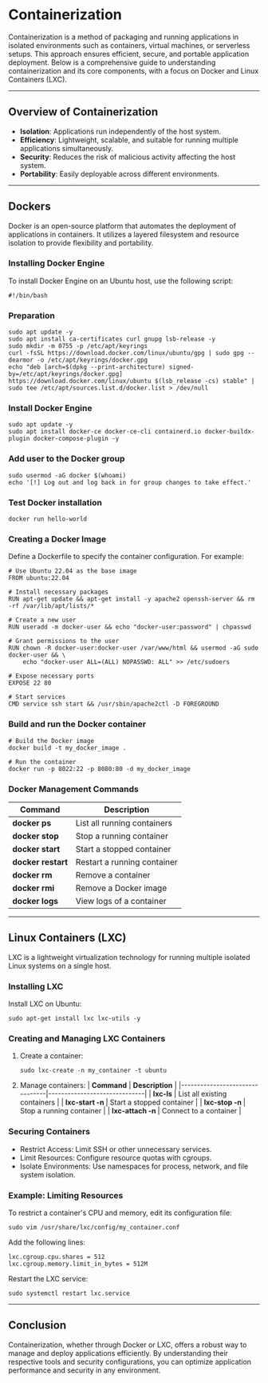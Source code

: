 # Containerization 
Containerization is a method of packaging and running applications in isolated environments such as containers, virtual machines, or serverless setups. This approach ensures efficient, secure, and portable application deployment. Below is a comprehensive guide to understanding containerization and its core components, with a focus on Docker and Linux Containers (LXC).

---

## Overview of Containerization
- **Isolation**: Applications run independently of the host system.
- **Efficiency**: Lightweight, scalable, and suitable for running multiple applications simultaneously.
- **Security**: Reduces the risk of malicious activity affecting the host system.
- **Portability**: Easily deployable across different environments.

---

## Dockers
Docker is an open-source platform that automates the deployment of applications in containers. It utilizes a layered filesystem and resource isolation to provide flexibility and portability.

### **Installing Docker Engine**
To install Docker Engine on an Ubuntu host, use the following script:

```
#!/bin/bash
```

### **Preparation**
```
sudo apt update -y
sudo apt install ca-certificates curl gnupg lsb-release -y
sudo mkdir -m 0755 -p /etc/apt/keyrings
curl -fsSL https://download.docker.com/linux/ubuntu/gpg | sudo gpg --dearmor -o /etc/apt/keyrings/docker.gpg
echo "deb [arch=$(dpkg --print-architecture) signed-by=/etc/apt/keyrings/docker.gpg] https://download.docker.com/linux/ubuntu $(lsb_release -cs) stable" | sudo tee /etc/apt/sources.list.d/docker.list > /dev/null
```

### **Install Docker Engine**
```
sudo apt update -y
sudo apt install docker-ce docker-ce-cli containerd.io docker-buildx-plugin docker-compose-plugin -y
```

### **Add user to the Docker group**
```
sudo usermod -aG docker $(whoami)
echo '[!] Log out and log back in for group changes to take effect.'
```

### **Test Docker installation**
```
docker run hello-world
```

### **Creating a Docker Image**
Define a Dockerfile to specify the container configuration. For example:

```
# Use Ubuntu 22.04 as the base image
FROM ubuntu:22.04

# Install necessary packages
RUN apt-get update && apt-get install -y apache2 openssh-server && rm -rf /var/lib/apt/lists/*

# Create a new user
RUN useradd -m docker-user && echo "docker-user:password" | chpasswd

# Grant permissions to the user
RUN chown -R docker-user:docker-user /var/www/html && usermod -aG sudo docker-user && \
    echo "docker-user ALL=(ALL) NOPASSWD: ALL" >> /etc/sudoers

# Expose necessary ports
EXPOSE 22 80

# Start services
CMD service ssh start && /usr/sbin/apache2ctl -D FOREGROUND
```

### **Build and run the Docker container**

```
# Build the Docker image
docker build -t my_docker_image .

# Run the container
docker run -p 8022:22 -p 8080:80 -d my_docker_image
```

### **Docker Management Commands**

| **Command**                    | **Description**              |
|--------------------------------|------------------------------|
| **docker ps**                  |	List all running containers |
| **docker stop <container>**    |	Stop a running container    |  
| **docker start <container>**   |	Start a stopped container   |
| **docker restart <container>** |	Restart a running container |
| **docker rm <container>**      |	Remove a container          |
| **docker rmi <image>**         |	Remove a Docker image       |
| **docker logs <container>**    |	View logs of a container    |

---

## Linux Containers (LXC)
LXC is a lightweight virtualization technology for running multiple isolated Linux systems on a single host.

### **Installing LXC**
Install LXC on Ubuntu:
```
sudo apt-get install lxc lxc-utils -y
```

### **Creating and Managing LXC Containers**

1) Create a container:
   ```
   sudo lxc-create -n my_container -t ubuntu
   ```
   
2) Manage containers:
   | **Command**                    |	**Description**              |
   |--------------------------------|------------------------------|
   | **lxc-ls**	                    | List all existing containers |
   | **lxc-start -n <container>**	  | Start a stopped container    |
   | **lxc-stop -n <container>**	  | Stop a running container     |
   | **lxc-attach -n <container>**	| Connect to a container       |
   
### **Securing Containers**
- Restrict Access: Limit SSH or other unnecessary services.
- Limit Resources: Configure resource quotas with cgroups.
- Isolate Environments: Use namespaces for process, network, and file system isolation.
  
### **Example: Limiting Resources**

To restrict a container's CPU and memory, edit its configuration file:
```
sudo vim /usr/share/lxc/config/my_container.conf
```

Add the following lines:
```
lxc.cgroup.cpu.shares = 512
lxc.cgroup.memory.limit_in_bytes = 512M
```

Restart the LXC service:
```
sudo systemctl restart lxc.service
```

---

## Conclusion
Containerization, whether through Docker or LXC, offers a robust way to manage and deploy applications efficiently. By understanding their respective tools and security configurations, you can optimize application performance and security in any environment.
